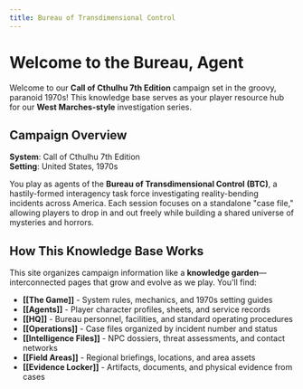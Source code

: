 ```yaml
---
title: Bureau of Transdimensional Control
---
```

# Welcome to the Bureau, Agent

Welcome to our **Call of Cthulhu 7th Edition** campaign set in the groovy, paranoid 1970s! This knowledge base serves as your player resource hub for our **West Marches-style** investigation series.

## Campaign Overview

**System**: Call of Cthulhu 7th Edition  
**Setting**: United States, 1970s  

You play as agents of the **Bureau of Transdimensional Control (BTC)**, a hastily-formed interagency task force investigating reality-bending incidents across America. Each session focuses on a standalone "case file," allowing players to drop in and out freely while building a shared universe of mysteries and horrors.

## How This Knowledge Base Works

This site organizes campaign information like a **knowledge garden**—interconnected pages that grow and evolve as we play. You'll find:

- **[[The Game]]** - System rules, mechanics, and 1970s setting guides
- **[[Agents]]** - Player character profiles, sheets, and service records
- **[[HQ]]** - Bureau personnel, facilities, and standard operating procedures
- **[[Operations]]** - Case files organized by incident number and status
- **[[Intelligence Files]]** - NPC dossiers, threat assessments, and contact networks
- **[[Field Areas]]** - Regional briefings, locations, and area assets
- **[[Evidence Locker]]** - Artifacts, documents, and physical evidence from cases


